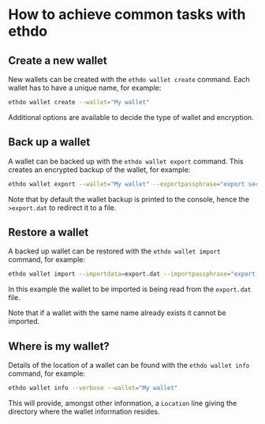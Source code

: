 # How to achieve common tasks with ethdo

## Create a new wallet

New wallets can be created with the `ethdo wallet create` command.  Each wallet has to have a unique name, for example:

```sh
ethdo wallet create --wallet="My wallet"
```

Additional options are available to decide the type of wallet and encryption.

## Back up a wallet

A wallet can be backed up with the `ethdo wallet export` command.  This creates an encrypted backup of the wallet, for example:

```sh
ethdo wallet export --wallet="My wallet" --exportpassphrase="export secret" >export.dat
```

Note that by default the wallet backup is printed to the console, hence the `>export.dat` to redirect it to a file.

## Restore a wallet

A backed up wallet can be restored with the `ethdo wallet import` command, for example:

```sh
ethdo wallet import --importdata=export.dat --importpassphrase="export secret"
```

In this example the wallet to be imported is being read from the `export.dat` file.

Note that if a wallet with the same name already exists it cannot be imported.

## Where is my wallet?

Details of the location of a wallet can be found with the `ethdo wallet info` command, for example:

```sh
ethdo wallet info --verbose --wallet="My wallet"
```

This will provide, amongst other information, a `Location` line giving the directory where the wallet information resides.
